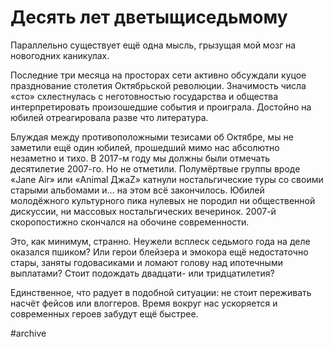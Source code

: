 
# Десять лет дветыщиседьмому

Параллельно существует ещё одна мысль, грызущая мой мозг на новогодних каникулах.

Последние три месяца на просторах сети активно обсуждали куцое празднование столетия Октябрьской революции. Значимость числа «сто» схлестнулась с неготовностью государства и общества интерпретировать произошедшие события и проиграла. Достойно на юбилей отреагировала разве что литература.

Блуждая между противоположными тезисами об Октябре, мы не заметили ещё один юбилей, прошедший мимо нас абсолютно незаметно и тихо. В 2017-м году мы должны были отмечать десятилетие 2007-го. Но не отметили. Полумёртвые группы вроде «Jane Air» или «Animal ДжаZ» катнули ностальгические туры со своими старыми альбомами и… на этом всё закончилось. Юбилей молодёжного культурного пика нулевых не породил ни общественной дискуссии, ни массовых ностальгических вечеринок. 2007-й скоропостижно скончался на обочине современности.

Это, как минимум, странно. Неужели всплеск седьмого года на деле оказался пшиком? Или герои блейзера и эмокора ещё недостаточно стары, заняты годовасиками и ломают голову над ипотечными выплатами? Стоит подождать двадцати- или тридцатилетия? 

Единственное, что радует в подобной ситуации: не стоит переживать насчёт фейсов или влоггеров. Время вокруг нас ускоряется и современных героев забудут ещё быстрее.

#archive